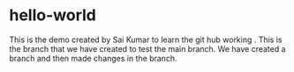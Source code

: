# hello-world
This is the demo created by Sai Kumar to learn the git hub working .
This is the branch that we have created to test the main branch.
We have created a branch and then made changes in the branch.
